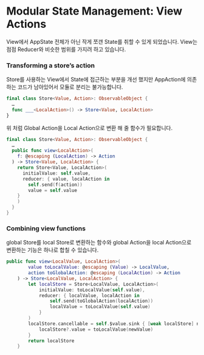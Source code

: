 # Modular State Management: View Actions

 View에서 AppState 전체가 아닌 작게 쪼갠 State를 취할 수 있게 되었습니다. View는 점점 Reducer와 비슷한 범위를 가지려 하고 있습니다.



### Transforming a store’s action

 Store를 사용하는 View에서 State에 접근하는 부분을 개선 했지만 AppAction에 의존하는 코드가 남아있어서 모듈로 분리는 불가능합니다.

```swift
final class Store<Value, Action>: ObservableObject {
  …
  func ___<LocalAction>() -> Store<Value, LocalAction>
}
```

 위 처럼 Global Action을 Local Action으로 변환 해 줄 함수가 필요합니다.



```swift
final class Store<Value, Action>: ObservableObject {
  …
  public func view<LocalAction>(
    f: @escaping (LocalAction) -> Action
  ) -> Store<Value, LocalAction> {
    return Store<Value, LocalAction>(
      initialValue: self.value,
      reducer: { value, localAction in
        self.send(f(action))
        value = self.value
    }
    )
  }
}
```



### Combining view functions

 global Store를 local Store로 변환하는 함수와 global Action을 local Action으로 변환하는 기능은 하나로 합칠 수 있습니다.

```swift
public func view<LocalValue, LocalAction>(
        value toLocalValue: @escaping (Value) -> LocalValue,
        action toGlobalAction: @escaping (LocalAction) -> Action
    ) -> Store<LocalValue, LocalAction> {
        let localStore = Store<LocalValue, LocalAction>(
            initialValue: toLocalValue(self.value),
            reducer: { localValue, localAction in
                self.send(toGlobalAction(localAction))
                localValue = toLocalValue(self.value)
            }
        )
        localStore.cancellable = self.$value.sink { [weak localStore] newValue in
            localStore?.value = toLocalValue(newValue)
        }
        return localStore
    }
```


